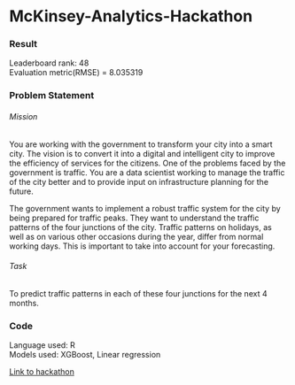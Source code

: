# McKinsey-Analytics-Hackathon

### Result
Leaderboard rank: 48 <br>
Evaluation metric(RMSE) = 8.035319

### Problem Statement

###### Mission
You are working with the government to transform your city into a smart city. The vision is to convert it into a digital and intelligent city to improve the efficiency of services for the citizens. One of the problems faced by the government is traffic. You are a data scientist working to manage the traffic of the city better and to provide input on infrastructure planning for the future.
 
The government wants to implement a robust traffic system for the city by being prepared for traffic peaks. They want to understand the traffic patterns of the four junctions of the city. Traffic patterns on holidays, as well as on various other occasions during the year, differ from normal working days. This is important to take into account for your forecasting.
 
###### Task
To predict traffic patterns in each of these four junctions for the next 4 months.

### Code
Language used: R <br>
Models used: XGBoost, Linear regression


[Link to hackathon](https://datahack.analyticsvidhya.com/contest/mckinsey-analytics-hackathon/)
